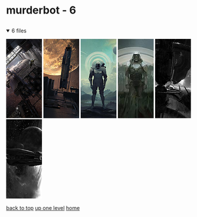 # murderbot - 6

<a id=""></a>

## [](/README.MD)
<details open>
<summary>6 files</summary>
<p>

[![MrdrBot4_final+web.jpg](/.internals/thumbnails/mobile/murderbot/MrdrBot4_final+web.jpg "MrdrBot4_final+web.jpg")](/mobile/murderbot/MrdrBot4_final+web.jpg)
[![MrdrBot4_sk1.jpg](/.internals/thumbnails/mobile/murderbot/MrdrBot4_sk1.jpg "MrdrBot4_sk1.jpg")](/mobile/murderbot/MrdrBot4_sk1.jpg)
[![MurderbotLV.jpg](/.internals/thumbnails/mobile/murderbot/MurderbotLV.jpg "MurderbotLV.jpg")](/mobile/murderbot/MurderbotLV.jpg)
[![nft.jpg](/.internals/thumbnails/mobile/murderbot/nft.jpg "nft.jpg")](/mobile/murderbot/nft.jpg)
[![tommy-arnold-arnold-network-effect-01-abducted.jpg](/.internals/thumbnails/mobile/murderbot/tommy-arnold-arnold-network-effect-01-abducted.jpg "tommy-arnold-arnold-network-effect-01-abducted.jpg")](/mobile/murderbot/tommy-arnold-arnold-network-effect-01-abducted.jpg)
[![tommy-arnold-arnold-network-effect-03-besupplyship.jpg](/.internals/thumbnails/mobile/murderbot/tommy-arnold-arnold-network-effect-03-besupplyship.jpg "tommy-arnold-arnold-network-effect-03-besupplyship.jpg")](/mobile/murderbot/tommy-arnold-arnold-network-effect-03-besupplyship.jpg)

</p>
</details>


[back to top](#)
[up one level](/mobile/README.MD)
[home](/)

